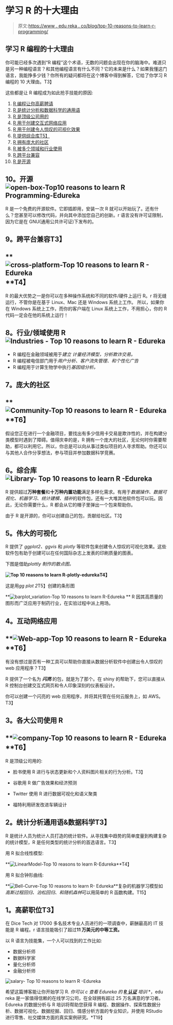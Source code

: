 # 学习 R 的十大理由

> 原文:[https://www . edu reka . co/blog/top-10-reasons-to-learn-r-programming/](https://www.edureka.co/blog/top-10-reasons-to-learn-r-programming/)

## **学习 R 编程的十大理由**

你可能已经多次遇到“R 编程”这个术语，无数的问题会出现在你的脑海中。难道只是另一种编程语言？和其他编程语言有什么不同？它的未来是什么？如果我懂这门语言，我能挣多少钱？你所有的疑问都将在这个博客中得到解答，它给了你学习 R 编程的 10 大理由。T3】

这些都是让 R 编程成为如此抢手技能的原因:

1.  [R 编程让你高薪聘请](#job)
2.  [R 是统计分析和数据科学的通用语](#stat)
3.  [R 是顶级公司用的](#company)
4.  [R 用于创建交互式网络应用](#web)
5.  [R 用于创建令人惊叹的可视化效果](#visual)
6.  [R 提供综合库T5】](#library)
7.  [R 拥有庞大的社区](#community)
8.  [R 被多个领域和行业使用](#industry)
9.  [R 跨平台兼容](#cross)
10.  [R 是开源](#open)

## **10。开源** **![open-box-Top10 reasons to learn R Programming-Edureka](../Images/43b7b19e15f82fe99838b802302c3d4d.png)** 

R 是一个免费的开源软件。它即插即用，安装一次 R 就可以开始玩了。还有什么？您甚至可以修改代码，并向其中添加您自己的创新。r 语言没有许可证限制，因为它是在 GNU(通用公共许可证)下发布的。

## **9。跨平台兼容**T3】

## **![cross-platform-Top 10 reasons to learn R - Edureka](../Images/9709266382e31a2b92e48bb1b38dc7a7.png)**T4】

R 的最大优势之一是你可以在多种操作系统和不同的软件/硬件上运行 R。r 将无缝运行，不管你是在基于 Linux、Mac 还是 Windows 系统上工作。 所以，如果你在 Windows 系统上工作，而你的客户端在 Linux 系统上工作，不用担心，你的 R 代码一定会在他的系统上运行！

## **8。行业/领域使用 R** ![Industries - Top 10 reasons to learn R - Edureka](../Images/f322d1b7afb470bf615fea1655bc9254.png)

*   R 编程在金融领域被用于*建立* *计量经济模型，分析欺诈交易。*
*   R 编程被电信部门用于*用户分析、客户流失管理、*和*个性化广告*
*   R 编程用于计算生物学中执行*基因组分析。*

## **7。庞大的社区**

## **![Community-Top 10 reasons to learn R - Edureka](../Images/89a3769f2b4a53a8939a994b59444653.png)**T6】

假设您正在进行一个金融项目，要找出有多少信用卡交易是欺诈性的，并在构建分类模型时遇到了障碍。值得庆幸的是，R 拥有一个庞大的社区，无论何时你需要帮助，都可以利用它。所以，你总是可以向从事过类似项目的人寻求帮助。你还可以与其他人合作分享想法，参与项目并参加数据科学竞赛。

## **6。综合库![Library- Top 10 reasons to learn R -Edureka](../Images/06d4a98bc155053a73dd569117555f87.png)** 

R 提供超过**万种套餐**和**十万种内置功能**满足多样化需求。有用于*数据操作、数据可视化、机器学习、统计建模、插补*的软件包，还有一大堆其他软件包可以玩。因此，无论你需要什么，R 都会从它的帽子里弹出一个包来帮助你。

由于 R 是开源的，你可以创建自己的包，贡献给社区。T3】

## **5。伟大的可视化**

R 提供了 *ggplot2、ggvis* 和 *plotly* 等软件包来创建令人惊叹的可视化效果。这些软件包有助于创建可以在任何国际杂志上发表的印刷质量的图表。

下图是借助*plottly 制作的散点图。*

**![Top 10 reasons to learn R-plotly-edureka](../Images/0e4d1b82cc6161c6fcce0ef024deb09b.png)T4】**

这是用*gg plot 2*T5】创建的条形图

**![barplot_variation-Top 10 reasons to learn R-Edureka](../Images/7ada605f75c3cadaec11cbe25e0daa10.png) **  R 因其高质量的图形而广泛应用于制药行业，在实验过程中派上用场。 

## **4。互动网络应用**

## **![Web-app-Top 10 reasons to learn R - Edureka](../Images/e63ca7aaa4b184a5e3cd817ed8f39762.png)**T6】

有没有想过是否有一种工具可以帮助你直接从数据分析软件中创建出令人惊叹的 web 应用程序？T3】

R 提供了一个名为 ***闪亮*** 的包，就是为了那个。在 shiny 的帮助下，您可以直接从 R 控制台创建交互式网页和令人印象深刻的仪表板设计。

你可以创建一个闪亮的 web 应用程序，并将其托管在任何云服务上，如 AWS。T3】

## **3。各大公司使用 R**

## **![company-Top 10 reasons to learn R - Edureka](../Images/b2551e661a56d11c75c0432ede947cbd.png)**T6】

R 是顶级公司用的:

*   脸书使用 R 进行与状态更新和个人资料图片相关的行为分析。T3】
*   谷歌用 R 做广告效果和经济预测

*   Twitter 使用 R 进行数据可视化和语义聚类
*   福特利用研发改进车辆设计

## **2。统计分析通用语&数据科学**T3】

R 是统计人员为统计人员打造的统计软件。从寻找集中趋势的简单度量到构建复杂的统计模型，R 是任何类型的统计分析的首选语言。T3】

用 R 拟合线性模型:

**![LinearModel-Top 10 reasons to learn R-Edureka](../Images/19a8f66b97992d4c2bb9f506530f63ff.png)**T4】

用 R 拟合钟形曲线:

**![Bell-Curve-Top 10 reasons to learn R- Edureka](../Images/fd838fec9cc168245af16a033179e29e.png)**复杂的机器学习模型如*高斯过程回归、泊松回归、*和*随机森林*可以用简单的 R 函数构建。T15】

## **1。高薪职位**T3】

在 Dice Tech 对 17000 多名技术专业人员进行的一项调查中，薪酬最高的 IT 技能是 R 编程。r 语言技能吸引了超过**11 万美元的中等工资。**

以 R 语言为技能集，一个人可以找到的工作比如:

*   数据分析师
*   数据科学家
*   量化分析师
*   金融分析师

![salary- Top 10 reasons to learn R -Edureka](../Images/d042074724f62e0ea1e79ee15f92db53.png)

希望这篇博客能让你开始学习 R. *你可以* *c* *查看 Edureka 的* *[**R 认证**](https://www.edureka.co/data-science-r-programming-certification-course) 培训* *，edu reka 是一家值得信赖的在线学习公司，在全球拥有超过 25 万名满意的学习者。Edureka 的数据分析与 R 培训将帮助您获得 R 编程、数据操作、探索性数据分析、数据可视化、数据挖掘、回归、情感分析方面的专业知识，并使用 RStudio 进行零售、社交媒体方面的真实案例研究。*T19】